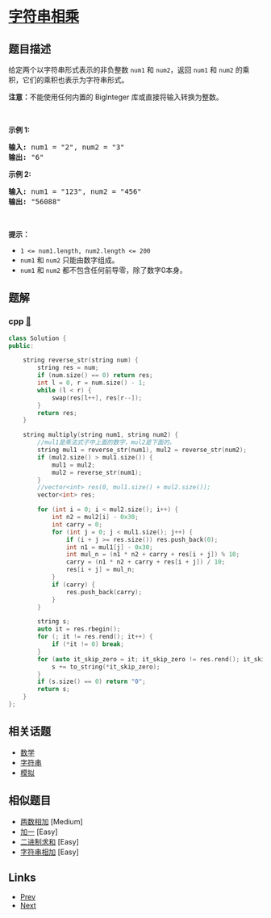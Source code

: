 
# [字符串相乘](https://leetcode-cn.com/problems/multiply-strings)

## 题目描述

<p>给定两个以字符串形式表示的非负整数&nbsp;<code>num1</code>&nbsp;和&nbsp;<code>num2</code>，返回&nbsp;<code>num1</code>&nbsp;和&nbsp;<code>num2</code>&nbsp;的乘积，它们的乘积也表示为字符串形式。</p>

<p><strong>注意：</strong>不能使用任何内置的 BigInteger 库或直接将输入转换为整数。</p>

<p>&nbsp;</p>

<p><strong>示例 1:</strong></p>

<pre>
<strong>输入:</strong> num1 = "2", num2 = "3"
<strong>输出:</strong> "6"</pre>

<p><strong>示例&nbsp;2:</strong></p>

<pre>
<strong>输入:</strong> num1 = "123", num2 = "456"
<strong>输出:</strong> "56088"</pre>

<p>&nbsp;</p>

<p><strong>提示：</strong></p>

<ul>
	<li><code>1 &lt;= num1.length, num2.length &lt;= 200</code></li>
	<li><code>num1</code>&nbsp;和 <code>num2</code>&nbsp;只能由数字组成。</li>
	<li><code>num1</code>&nbsp;和 <code>num2</code>&nbsp;都不包含任何前导零，除了数字0本身。</li>
</ul>


## 题解

### cpp [🔗](multiply-strings.cpp) 
```cpp
class Solution {
public:

    string reverse_str(string num) {
        string res = num;
        if (num.size() == 0) return res;
        int l = 0, r = num.size() - 1;
        while (l < r) {
            swap(res[l++], res[r--]);
        }
        return res;
    }

    string multiply(string num1, string num2) {
        //mul1是乘法式子中上面的数字，mul2是下面的。
        string mul1 = reverse_str(num1), mul2 = reverse_str(num2);
        if (mul2.size() > mul1.size()) {
            mul1 = mul2;
            mul2 = reverse_str(num1);
        }
        //vector<int> res(0, mul1.size() + mul2.size());
        vector<int> res;

        for (int i = 0; i < mul2.size(); i++) {
            int n2 = mul2[i] - 0x30;
            int carry = 0;
            for (int j = 0; j < mul1.size(); j++) {
                if (i + j >= res.size()) res.push_back(0);
                int n1 = mul1[j] - 0x30;
                int mul_n = (n1 * n2 + carry + res[i + j]) % 10;
                carry = (n1 * n2 + carry + res[i + j]) / 10;
                res[i + j] = mul_n;
            }
            if (carry) {
                res.push_back(carry);
            }
        }

        string s;
        auto it = res.rbegin();
        for (; it != res.rend(); it++) {
            if (*it != 0) break;
        }
        for (auto it_skip_zero = it; it_skip_zero != res.rend(); it_skip_zero++) {
            s += to_string(*it_skip_zero);
        }
        if (s.size() == 0) return "0";
        return s;
    }
};
```


## 相关话题

- [数学](../../tags/math.md) 
- [字符串](../../tags/string.md) 
- [模拟](../../tags/simulation.md) 


## 相似题目

- [两数相加](../add-two-numbers/README.md)  [Medium] 
- [加一](../plus-one/README.md)  [Easy] 
- [二进制求和](../add-binary/README.md)  [Easy] 
- [字符串相加](../add-strings/README.md)  [Easy] 


## Links

- [Prev](../trapping-rain-water/README.md) 
- [Next](../wildcard-matching/README.md) 

